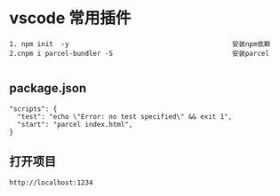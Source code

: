 <!--
 * @Author: Fred
 * @Date: 2018-12-22 15:14:55
 * @LastEditors: Fred
 * @LastEditTime: 2018-12-22 15:22:44
 * @Description: 
 -->
# vscode 常用插件

```
1. npm init  -y                                         安装npm依赖
2.cnpm i parcel-bundler -S                              安装parcel


```
## package.json

```
"scripts": {
  "test": "echo \"Error: no test specified\" && exit 1",
  "start": "parcel index.html",
}
```
## 打开项目
```
http://localhost:1234